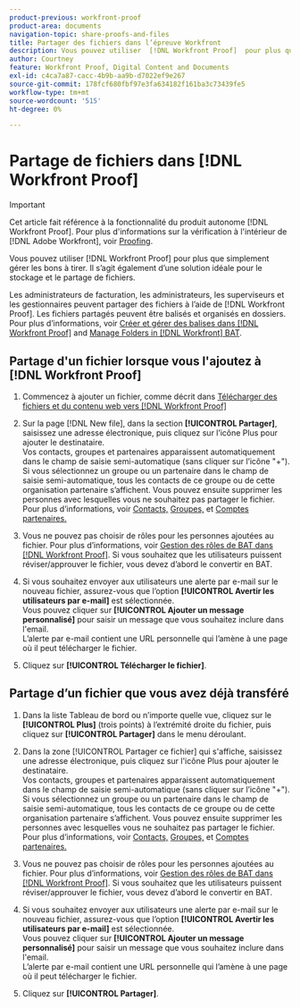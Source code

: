 ```yaml
---
product-previous: workfront-proof
product-area: documents
navigation-topic: share-proofs-and-files
title: Partager des fichiers dans l’épreuve Workfront
description: Vous pouvez utiliser  [!DNL Workfront Proof]  pour plus que simplement gérer les bons à tirer. Il s’agit également d’une solution idéale pour le stockage et le partage de fichiers.
author: Courtney
feature: Workfront Proof, Digital Content and Documents
exl-id: c4ca7a87-cacc-4b9b-aa9b-d7022ef9e267
source-git-commit: 178fcf680fbf97e3fa634182f161ba3c73439fe5
workflow-type: tm+mt
source-wordcount: '515'
ht-degree: 0%

---
```


# Partage de fichiers dans [!DNL Workfront Proof]

>[!IMPORTANT]
>
>Cet article fait référence à la fonctionnalité du produit autonome [!DNL Workfront Proof]. Pour plus d&#39;informations sur la vérification à l&#39;intérieur de [!DNL Adobe Workfront], voir [Proofing](../../../review-and-approve-work/proofing/proofing.md).

Vous pouvez utiliser [!DNL Workfront Proof] pour plus que simplement gérer les bons à tirer. Il s’agit également d’une solution idéale pour le stockage et le partage de fichiers.

Les administrateurs de facturation, les administrateurs, les superviseurs et les gestionnaires peuvent partager des fichiers à l’aide de [!DNL Workfront Proof]. Les fichiers partagés peuvent être balisés et organisés en dossiers. Pour plus d’informations, voir [Créer et gérer des balises dans [!DNL Workfront Proof]](../../../workfront-proof/wp-work-proofsfiles/organize-your-work/create-and-manage-tags.md) and [Manage Folders in [!DNL Workfront] BAT](../../../workfront-proof/wp-work-proofsfiles/organize-your-work/manage-folders.md).

## Partage d&#39;un fichier lorsque vous l&#39;ajoutez à [!DNL Workfront Proof]

1. Commencez à ajouter un fichier, comme décrit dans [Télécharger des fichiers et du contenu web vers [!DNL Workfront Proof]](../../../workfront-proof/wp-work-proofsfiles/create-proofs-and-files/upload-files-web-content.md)
1. Sur la page [!DNL New file], dans la section **[!UICONTROL Partager]**, saisissez une adresse électronique, puis cliquez sur l’icône Plus pour ajouter le destinataire.\
   Vos contacts, groupes et partenaires apparaissent automatiquement dans le champ de saisie semi-automatique (sans cliquer sur l’icône &quot;+&quot;). Si vous sélectionnez un groupe ou un partenaire dans le champ de saisie semi-automatique, tous les contacts de ce groupe ou de cette organisation partenaire s’affichent. Vous pouvez ensuite supprimer les personnes avec lesquelles vous ne souhaitez pas partager le fichier. Pour plus d’informations, voir [Contacts,](https://support.workfront.com/hc/en-us/sections/115000920808-Contacts) [Groupes,](https://support.workfront.com/hc/en-us/sections/115000920828-Groups) et [Comptes partenaires.](https://support.workfront.com/hc/en-us/sections/115000912107-Partner-accounts)

1. Vous ne pouvez pas choisir de rôles pour les personnes ajoutées au fichier. Pour plus d’informations, voir [Gestion des rôles de BAT dans [!DNL Workfront Proof]](../../../workfront-proof/wp-work-proofsfiles/share-proofs-and-files/manage-proof-roles.md). Si vous souhaitez que les utilisateurs puissent réviser/approuver le fichier, vous devez d’abord le convertir en BAT.
1. Si vous souhaitez envoyer aux utilisateurs une alerte par e-mail sur le nouveau fichier, assurez-vous que l’option **[!UICONTROL Avertir les utilisateurs par e-mail]** est sélectionnée.\
   Vous pouvez cliquer sur **[!UICONTROL Ajouter un message personnalisé]** pour saisir un message que vous souhaitez inclure dans l&#39;email.\
   L’alerte par e-mail contient une URL personnelle qui l’amène à une page où il peut télécharger le fichier.

1. Cliquez sur **[!UICONTROL Télécharger le fichier]**.

## Partage d’un fichier que vous avez déjà transféré

1. Dans la liste Tableau de bord ou n’importe quelle vue, cliquez sur le **[!UICONTROL Plus]** (trois points) à l’extrémité droite du fichier, puis cliquez sur **[!UICONTROL Partager]** dans le menu déroulant.

1. Dans la zone [!UICONTROL Partager ce fichier] qui s&#39;affiche, saisissez une adresse électronique, puis cliquez sur l&#39;icône Plus pour ajouter le destinataire.\
   Vos contacts, groupes et partenaires apparaissent automatiquement dans le champ de saisie semi-automatique (sans cliquer sur l’icône &quot;+&quot;). Si vous sélectionnez un groupe ou un partenaire dans le champ de saisie semi-automatique, tous les contacts de ce groupe ou de cette organisation partenaire s’affichent. Vous pouvez ensuite supprimer les personnes avec lesquelles vous ne souhaitez pas partager le fichier. Pour plus d’informations, voir [Contacts,](https://support.workfront.com/hc/en-us/sections/115000920808-Contacts) [Groupes,](https://support.workfront.com/hc/en-us/sections/115000920828-Groups) et [Comptes partenaires.](https://support.workfront.com/hc/en-us/sections/115000912107-Partner-accounts)

1. Vous ne pouvez pas choisir de rôles pour les personnes ajoutées au fichier. Pour plus d’informations, voir [Gestion des rôles de BAT dans [!DNL Workfront Proof]](../../../workfront-proof/wp-work-proofsfiles/share-proofs-and-files/manage-proof-roles.md). Si vous souhaitez que les utilisateurs puissent réviser/approuver le fichier, vous devez d’abord le convertir en BAT.
1. Si vous souhaitez envoyer aux utilisateurs une alerte par e-mail sur le nouveau fichier, assurez-vous que l’option **[!UICONTROL Avertir les utilisateurs par e-mail]** est sélectionnée.\
   Vous pouvez cliquer sur **[!UICONTROL Ajouter un message personnalisé]** pour saisir un message que vous souhaitez inclure dans l&#39;email.\
   L’alerte par e-mail contient une URL personnelle qui l’amène à une page où il peut télécharger le fichier.

1. Cliquez sur **[!UICONTROL Partager]**.
